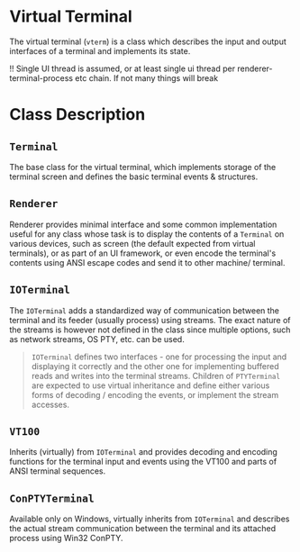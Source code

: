 # Virtual Terminal

The virtual terminal (`vterm`) is a class which describes the input and output interfaces of a terminal and implements its state.

!! Single UI thread is assumed, or at least single ui thread per renderer-terminal-process etc chain. If not many things will break

# Class Description

## `Terminal`

The base class for the virtual terminal, which implements storage of the terminal screen and defines the basic terminal events & structures. 

## `Renderer`

Renderer provides minimal interface and some common implementation useful for any class whose task is to display the contents of a `Terminal` on various devices, such as screen (the default expected from virtual terminals), or as part of an UI framework, or even encode the terminal's contents using ANSI escape codes and send it to other machine/ terminal. 

## `IOTerminal`

The `IOTerminal` adds a standardized way of communication between the terminal and its feeder (usually process) using streams. The exact nature of the streams is however not defined in the class since multiple options, such as network streams, OS PTY, etc. can be used. 

> `IOTerminal` defines two interfaces - one for processing the input and displaying it correctly and the other one for implementing buffered reads and writes into the terminal streams. Children of `PTYTerminal` are expected to use virtual inheritance and define either various forms of decoding / encoding the events, or implement the stream accesses. 

## `VT100` 

Inherits (virtually) from `IOTerminal` and provides decoding and encoding functions for the terminal input and events using the VT100 and parts of ANSI terminal sequences. 

## `ConPTYTerminal`

Available only on Windows, virtually inherits from `IOTerminal` and describes the actual stream communication between the terminal and its attached process using Win32 ConPTY. 